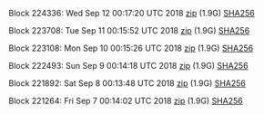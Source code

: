Block 224336: Wed Sep 12 00:17:20 UTC 2018 [zip](https://dash-bootstrap.ams3.digitaloceanspaces.com/testnet/2018-09-12/bootstrap.dat.zip) (1.9G) [SHA256](https://dash-bootstrap.ams3.digitaloceanspaces.com/testnet/2018-09-12/sha256.txt)

Block 223708: Tue Sep 11 00:15:52 UTC 2018 [zip](https://dash-bootstrap.ams3.digitaloceanspaces.com/testnet/2018-09-11/bootstrap.dat.zip) (1.9G) [SHA256](https://dash-bootstrap.ams3.digitaloceanspaces.com/testnet/2018-09-11/sha256.txt)

Block 223108: Mon Sep 10 00:15:26 UTC 2018 [zip](https://dash-bootstrap.ams3.digitaloceanspaces.com/testnet/2018-09-10/bootstrap.dat.zip) (1.9G) [SHA256](https://dash-bootstrap.ams3.digitaloceanspaces.com/testnet/2018-09-10/sha256.txt)

Block 222493: Sun Sep  9 00:14:18 UTC 2018 [zip](https://dash-bootstrap.ams3.digitaloceanspaces.com/testnet/2018-09-09/bootstrap.dat.zip) (1.9G) [SHA256](https://dash-bootstrap.ams3.digitaloceanspaces.com/testnet/2018-09-09/sha256.txt)

Block 221892: Sat Sep  8 00:13:48 UTC 2018 [zip](https://dash-bootstrap.ams3.digitaloceanspaces.com/testnet/2018-09-08/bootstrap.dat.zip) (1.9G) [SHA256](https://dash-bootstrap.ams3.digitaloceanspaces.com/testnet/2018-09-08/sha256.txt)

Block 221264: Fri Sep  7 00:14:02 UTC 2018 [zip](https://dash-bootstrap.ams3.digitaloceanspaces.com/testnet/2018-09-07/bootstrap.dat.zip) (1.9G) [SHA256](https://dash-bootstrap.ams3.digitaloceanspaces.com/testnet/2018-09-07/sha256.txt)
